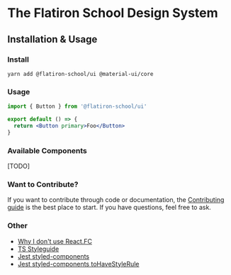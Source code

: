 # The Flatiron School Design System

## Installation & Usage

### Install

`yarn add @flatiron-school/ui @material-ui/core`

### Usage

```jsx
import { Button } from '@flatiron-school/ui'

export default () => {
  return <Button primary>Foo</Button>
}
```

### Available Components

[TODO]

### Want to Contribute?

If you want to contribute through code or documentation, the [Contributing guide](docs/contribution-guide.md) is the best place to start. If you have questions, feel free to ask.

### Other

- [Why I don't use React.FC](https://fettblog.eu/typescript-react-why-i-dont-use-react-fc/#2.-fc%3C%3E-always-imply-children)
- [TS Styleguide](https://basarat.gitbook.io/typescript/styleguide)
- [Jest styled-components](https://github.com/styled-components/jest-styled-components#react-testing-library)
- [Jest styled-components toHaveStyleRule](https://github.com/styled-components/jest-styled-components#tohavestylerule)
